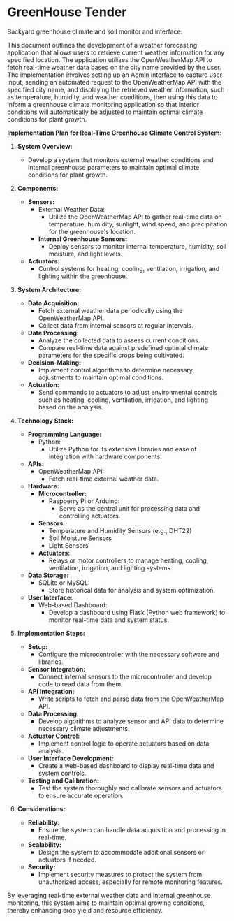 # GreenHouse Tender
 Backyard greenhouse climate and soil monitor and interface.

This document outlines the development of a weather forecasting application that allows users to retrieve current weather information for any specified location. The application utilizes the OpenWeatherMap API to fetch real-time weather data based on the city name provided by the user. The implementation involves setting up an Admin interface to capture user input, sending an automated request to the OpenWeatherMap API with the specified city name, and displaying the retrieved weather information, such as temperature, humidity, and weather conditions, then using this data to inform a greenhouse climate monitoring application so that interior conditions will automatically be adjusted to maintain optimal climate conditions for plant growth.

**Implementation Plan for Real-Time Greenhouse Climate Control System:**

1. **System Overview:**
   - Develop a system that monitors external weather conditions and internal greenhouse parameters to maintain optimal climate conditions for plant growth.

2. **Components:**
   - **Sensors:**
     - External Weather Data:
       - Utilize the OpenWeatherMap API to gather real-time data on temperature, humidity, sunlight, wind speed, and precipitation for the greenhouse's location.
     - **Internal Greenhouse Sensors:**
       - Deploy sensors to monitor internal temperature, humidity, soil moisture, and light levels.
   - **Actuators:**
     - Control systems for heating, cooling, ventilation, irrigation, and lighting within the greenhouse.

3. **System Architecture:**
   - **Data Acquisition:**
     - Fetch external weather data periodically using the OpenWeatherMap API.
     - Collect data from internal sensors at regular intervals.
   - **Data Processing:**
     - Analyze the collected data to assess current conditions.
     - Compare real-time data against predefined optimal climate parameters for the specific crops being cultivated.
   - **Decision-Making:**
     - Implement control algorithms to determine necessary adjustments to maintain optimal conditions.
   - **Actuation:**
     - Send commands to actuators to adjust environmental controls such as heating, cooling, ventilation, irrigation, and lighting based on the analysis.

4. **Technology Stack:**
   - **Programming Language:**
     - Python:
       - Utilize Python for its extensive libraries and ease of integration with hardware components.
   - **APIs:**
     - OpenWeatherMap API:
       - Fetch real-time external weather data.
   - **Hardware:**
     - **Microcontroller:**
       - Raspberry Pi or Arduino:
         - Serve as the central unit for processing data and controlling actuators.
     - **Sensors:**
       - Temperature and Humidity Sensors (e.g., DHT22)
       - Soil Moisture Sensors
       - Light Sensors
     - **Actuators:**
       - Relays or motor controllers to manage heating, cooling, ventilation, irrigation, and lighting systems.
   - **Data Storage:**
     - SQLite or MySQL:
       - Store historical data for analysis and system optimization.
   - **User Interface:**
     - Web-based Dashboard:
       - Develop a dashboard using Flask (Python web framework) to monitor real-time data and system status.

5. **Implementation Steps:**
   - **Setup:**
     - Configure the microcontroller with the necessary software and libraries.
   - **Sensor Integration:**
     - Connect internal sensors to the microcontroller and develop code to read data from them.
   - **API Integration:**
     - Write scripts to fetch and parse data from the OpenWeatherMap API.
   - **Data Processing:**
     - Develop algorithms to analyze sensor and API data to determine necessary climate adjustments.
   - **Actuator Control:**
     - Implement control logic to operate actuators based on data analysis.
   - **User Interface Development:**
     - Create a web-based dashboard to display real-time data and system controls.
   - **Testing and Calibration:**
     - Test the system thoroughly and calibrate sensors and actuators to ensure accurate operation.

6. **Considerations:**
   - **Reliability:**
     - Ensure the system can handle data acquisition and processing in real-time.
   - **Scalability:**
     - Design the system to accommodate additional sensors or actuators if needed.
   - **Security:**
     - Implement security measures to protect the system from unauthorized access, especially for remote monitoring features.

By leveraging real-time external weather data and internal greenhouse monitoring, this system aims to maintain optimal growing conditions, thereby enhancing crop yield and resource efficiency. 